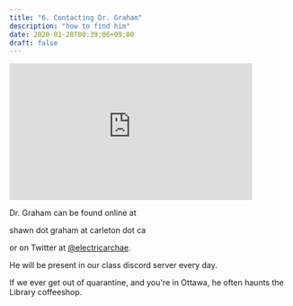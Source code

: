 ```yaml
---
title: "6. Contacting Dr. Graham"
description: "how to find him"
date: 2020-01-28T00:39:06+09:00
draft: false
---
```


<iframe id="vp11gV0t" title="Video Player" width="432" height="243" frameborder="0" src="https://s3.amazonaws.com/embed.animoto.com/play.html?w=swf/production/vp1&e=1594143433&f=1gV0txkjcFBppz5F3DRLvw&d=0&m=p&r=360p+480p+720p&volume=100&start_res=720p&i=m&asset_domain=s3-p.animoto.com&animoto_domain=animoto.com&options=" allowfullscreen></iframe>

Dr. Graham can be found online at

shawn dot graham at carleton dot ca

or on Twitter at [@electricarchae](http://twitter.com/electricarchaeo).

He will be present in our class discord server every day.

If we ever get out of quarantine, and you're in Ottawa, he often haunts the Library coffeeshop.
